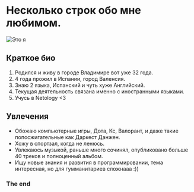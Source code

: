 # Несколько строк обо мне любимом.

![Это я](/image/IMG_20230522_100812_508.jpg)

## Краткое био
1. Родился и живу в городе Владимире вот уже 32 года.
2. 4 года прожил в Испании, город Валенсия.
3. Знаю 2 языка, Испанский и чуть хуже Английский.
4. Текущая деятельность связана именно с иностранными языками.
5. Учусь в Netology <3

## Увлечения
* Обожаю компьютерные игры, Дота, Кс, Валорант, и даже такие попосжигательные как Даркест Данжен.
* Хожу в спортзал, когда не ленюсь.
* Увлекаюсь музыкой, раньше много сочинял, опубликовано больше 40 треков и полноценный альбом.
* Ищу новые знания и развития в программировании, тема интересная, но для гумманитариев сложнааа :))

### The end